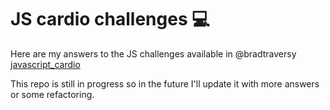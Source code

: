 # JS cardio challenges :computer:

Here are my answers to the JS challenges available in @bradtraversy [javascript_cardio](https://github.com/bradtraversy/javascript_cardio)

This repo is still in progress so in the future I'll update it with more answers or some refactoring.
